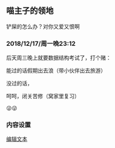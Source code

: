 ## 喵主子的领地


铲屎的怎么办？对你又爱又恨啊



### 2018/12/17/周一晚23:12

后天周三晚上就要数据结构考试了，打个赌：

能过的话假期出去浪（带小伙伴出去旅游）

没过的话，

呵呵，闭关苦修（窝家里复习）











😜😜
### 内容设置
 [编辑文本](https://github.com/knot-ido/bk/edit/master/README.md) 

